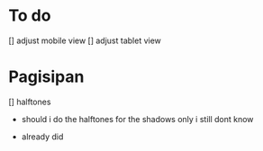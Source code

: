 # To do

[] adjust mobile view
[] adjust tablet view

# Pagisipan

[] halftones

- should i do the halftones for the shadows only i still dont know

- already did
